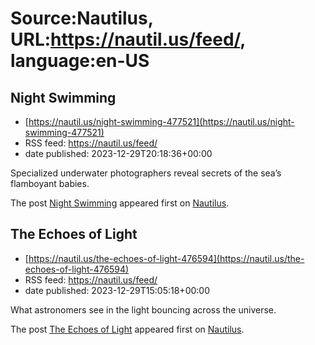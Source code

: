 # Source:Nautilus, URL:https://nautil.us/feed/, language:en-US

## Night Swimming
 - [https://nautil.us/night-swimming-477521](https://nautil.us/night-swimming-477521)
 - RSS feed: https://nautil.us/feed/
 - date published: 2023-12-29T20:18:36+00:00

<p>Specialized underwater photographers reveal secrets of the sea’s flamboyant babies. </p>
<p>The post <a href="https://nautil.us/night-swimming-477521/">Night Swimming</a> appeared first on <a href="https://nautil.us">Nautilus</a>.</p>

## The Echoes of Light
 - [https://nautil.us/the-echoes-of-light-476594](https://nautil.us/the-echoes-of-light-476594)
 - RSS feed: https://nautil.us/feed/
 - date published: 2023-12-29T15:05:18+00:00

<p>What astronomers see in the light bouncing across the universe.</p>
<p>The post <a href="https://nautil.us/the-echoes-of-light-476594/">The Echoes of Light</a> appeared first on <a href="https://nautil.us">Nautilus</a>.</p>


